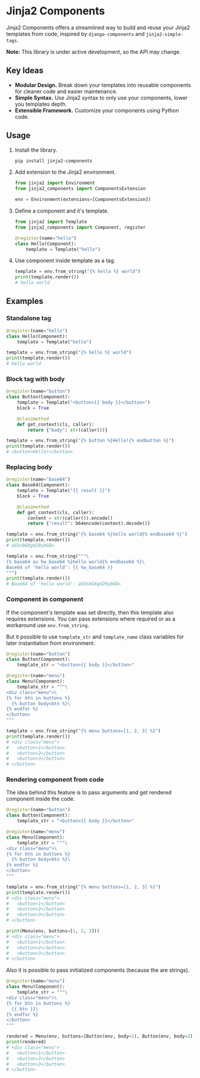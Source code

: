 # Jinja2 Components

Jinja2 Components offers a streamlined way to build and reuse your Jinja2 templates from code, inspired by `django-components` and `jinja2-simple-tags`.

**Note:** This library is under active development, so the API may change.

## Key Ideas

-   **Modular Design.** Break down your templates into reusable components for cleaner code and easier maintenance.
-   **Simple Syntax.** Use Jinja2 syntax to only use your components, lower you templates depth.
-   **Extensible Framework.** Customize your components using Python code.

## Usage

1. Install the library.

    ```sh
    pip install jinja2-components
    ```

2. Add extension to the Jinja2 environment.

    ```python
    from jinja2 import Environment
    from jinja2_components import ComponentsExtension

    env = Environment(extensions=[ComponentsExtension])
    ```

3. Define a component and it's template.

    ```python
    from jinja2 import Template
    from jinja2_components import Component, register

    @register(name="hello")
    class Hello(Component):
        template = Template("hello")
    ```

4. Use component inside template as a tag.

    ```python
    template = env.from_string("{% hello %} world")
    print(template.render())
    # hello world
    ```

## Examples

### Standalone tag

```python
@register(name="hello")
class Hello(Component):
    template = Template("hello")

template = env.from_string("{% hello %} world")
print(template.render())
# hello world
```

### Block tag with body

```python
@register(name="button")
class Button(Component):
    template = Template("<button>{{ body }}</button>")
    block = True

    @classmethod
    def get_context(cls, caller):
        return {"body": str(caller())}

template = env.from_string("{% button %}Hello!{% endbutton %}")
print(template.render())
# <button>Hello!</button>
```

### Replacing body

```python
@register(name="base64")
class Base64(Component):
    template = Template("{{ result }}")
    block = True

    @classmethod
    def get_context(cls, caller):
        content = str(caller()).encode()
        return {"result": b64encode(content).decode()}

template = env.from_string("{% base64 %}hello world{% endbase64 %}")
print(template.render())
# aGVsbG8gd29ybGQ=

template = env.from_string("""\
{% base64 as hw_base64 %}hello world{% endbase64 %}\
Base64 of 'hello world': {{ hw_base64 }}
""")
print(template.render())
# Base64 of 'hello world': aGVsbG8gd29ybGQ=
```

### Component in component

If the component's template was set directly, then this template also requires extensions. You can pass extensions where required or as a workaround use `env.from_string`.

But it possible to use `template_str` and `template_name` class variables for later instantiation from environment.

```python
@register(name="button")
class Button(Component):
    template_str = "<button>{{ body }}</button>"

@register(name="menu")
class Menu(Component):
    template_str = """\
<div class="menu">\
{% for btn in buttons %}
  {% button body=btn %}\
{% endfor %}
</button>
"""

template = env.from_string("{% menu buttons=[1, 2, 3] %}")
print(template.render())
# <div class="menu">
#   <button>1</button>
#   <button>2</button>
#   <button>3</button>
# </button>
```

### Rendering component from code

The idea behind this feature is to pass arguments and get rendered component inside the code.

```python
@register(name="button")
class Button(Component):
    template_str = "<button>{{ body }}</button>"

@register(name="menu")
class Menu(Component):
    template_str = """\
<div class="menu">\
{% for btn in buttons %}
  {% button body=btn %}\
{% endfor %}
</button>
"""

template = env.from_string("{% menu buttons=[1, 2, 3] %}")
print(template.render())
# <div class="menu">
#   <button>1</button>
#   <button>2</button>
#   <button>3</button>
# </button>

print(Menu(env, buttons=[1, 2, 3]))
# <div class="menu">
#   <button>1</button>
#   <button>2</button>
#   <button>3</button>
# </button>
```

Also it is possible to pass initialized components (because the are strings).

```python
@register(name="menu")
class Menu(Component):
    template_str = """\
<div class="menu">\
{% for btn in buttons %}
  {{ btn }}\
{% endfor %}
</button>
"""

rendered = Menu(env, buttons=[Button(env, body=1), Button(env, body=2), Button(env, body=3)])
print(rendered)
# <div class="menu">
#   <button>1</button>
#   <button>2</button>
#   <button>3</button>
# </button>
```